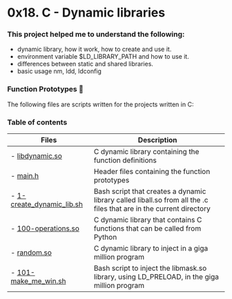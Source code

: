 # 0x18. C - Dynamic libraries

### This project helped me to understand the following:
* dynamic library, how it work, how to create and use it.
* environment variable $LD_LIBRARY_PATH and how to use it.
* differences between static and shared libraries.
* basic usage nm, ldd, ldconfig


### Function Prototypes :floppy_disk:
The following files are scripts written for the projects written in C:


### Table of contents
Files | Description
----- | -----------
- [libdynamic.so](./libdynamic.so) | C dynamic library containing the function definitions
- [main.h](./main.h) | Header files containing the function prototypes
- [1-create_dynamic_lib.sh](./1-create_dynamic_lib.sh) | Bash script that creates a dynamic library called liball.so from all the .c files that are in the current directory
- [100-operations.so](./100-operations.so) | C dynamic library that contains C functions that can be called from Python
- [random.so](./random.so) | C dynamic library to inject in a giga million program
- [101-make_me_win.sh](./101-make_me_win.sh) | Bash script to inject the libmask.so library, using LD_PRELOAD, in the giga million program

